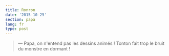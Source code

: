 ```yaml
---
title: Ronron
date: '2015-10-25'
section: papa
lang: fr
type: post
---
```


> — Papa, on n'entend pas les dessins animés ! Tonton fait trop le bruit du monstre en dormant !

